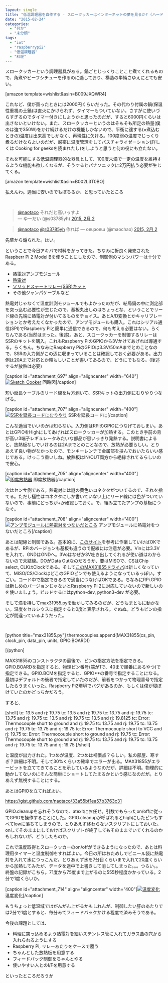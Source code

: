 ```yaml
---
layout: single
title: "低温調理器を自作する - スロークッカーはインターネットの夢を見るか? (ハードウェア編)"
date: "2015-02-24"
categories: 
  - "何か"
  - "未分類"
tags: 
  - "iot"
  - "raspberrypi2"
  - "低温調理器"
  - "料理"
---
```


スロークッカーという調理器具がある。鍋ごとじっくりことこと煮てくれるもので、角煮やビーフシチューを作るのに適しており、構造の単純さゆえにとても安い。

\[amazon template=wishlist&asin=B009JXQWR4\]

これなど、僕が買ったときには2000円くらいだった。その代わり付属の鍋(保温性重視の土鍋)は直火にかけられず、タイマーもついていない。さすがに使いづらすぎるのでタイマー付きにしようかと思ったのだが、すると6000円くらいは出さないといけない。また、スロークッカーというのはそもそも所定の熱量(僕のは強で350W)をかけ続けるだけの機能しかないので、平衡に達する(=煮込むときの)温度は出来高でしかなく、再現性に欠ける。100度弱の温度でじっくり煮るだけならよいのだが、厳密に温度管理をしてパスチャライゼーション(詳しくは Cooking for geeksを読まれたし)をしようと思うと何の役にも立たない。

それを可能にする低温調理器的な器具として、100度未満で一定の温度を維持するような機能も欲しくなるが、そうするとパナソニックに2万円払う必要が生じてくる。

\[amazon template=wishlist&asin=B002L3T0BO\]

払えんわ。適当に安いのでもぽちるか、と思っていたところ

 

<blockquote class="twitter-tweet" lang="ja"><a href="https://twitter.com/naotaco">@naotaco</a> それだと高いっすよ<div></div>— ゆーだい (@s03785yh) <a href="https://twitter.com/s03785yh/status/562257513190395905">2015, 2月 2</a></blockquote>
<script src="//platform.twitter.com/widgets.js" async charset="utf-8"></script>

<blockquote class="twitter-tweet" lang="ja"><a href="https://twitter.com/naotaco">@naotaco</a> <a href="https://twitter.com/s03785yh">@s03785yh</a> 作れば — oɐɥɔoɐɯ (@maochao) <a href="https://twitter.com/maochao/status/562259105717293057">2015, 2月 2</a></blockquote>

<script src="//platform.twitter.com/widgets.js" async charset="utf-8"></script>

先輩から煽られた。はい。

ということで今日アキバで材料をかってきた。ちなみに折良く発売されたRaspberr Pi 2 Model Bを使うことにしたので、制御側のマシンパワーは十分である。

- [熱電対アンプモジュール](http://akizukidenshi.com/catalog/g/gM-08218/)
- [熱電対](http://akizukidenshi.com/catalog/g/gP-00306/)
- [ソリッドステートリレー(SSR)キット](http://akizukidenshi.com/catalog/g/gK-00203/)
- その他ジャンパケーブルなど

熱電対じゃなくて温度計測モジュールでもよかったのだが、結局鍋の中に測定部を突っ込む必要性が生じたので、基板丸出しのはちょっとな、ということでリード線の先端に熱電対が付いてるものをチョイス。あとA/D変換とかキャリブレーションとか考えたくなかったので、アンプモジュールも購入。これはシリアル通信(SPI)でRaspberry Piと簡単に通信できるので、何も考える必要はない。らくちんである(当然はまった。後述)。あと、スロークッカーを制御するリレーはSSRのキットを購入。これもRaspberry PiのGPIOから3Vかけてあげれば導通する。らくちん。ちなみにRaspberry PiのGPIOは3.3V/50mAまでとのことなので、SSRの入力側がこの辺に収まっていることは確認しておく必要がある。出力側は20Aまで対応とか頼もしいことが書いてあるので、どうにでもなる。(後述するが放熱は必要)

\[caption id="attachment\_697" align="aligncenter" width="640"\][![Sketch_Cooker](https://blog.naotaco.com/assets/images/posts/2015/02/Sketch_Cooker-1024x570.png)](https://blog.naotaco.com/assets/images/posts/2015/02/Sketch_Cooker.png) 回路図\[/caption\]

短い延長ケーブルのリード線を片方剥いて、SSRキットの出力側にむりやりつなげる。

\[caption id="attachment\_707" align="aligncenter" width="400"\][![SSRを延長コードにむりやり](https://blog.naotaco.com/assets/images/posts/2015/02/DSC03269-400x267.jpg)](https://blog.naotaco.com/assets/images/posts/2015/02/DSC03269.jpg) SSRを延長コードに\[/caption\]

こんな適当でいいのかは知らない。入力側はRPiのGPIOにつなげておしまい。あとはGPIOをHighにしてあげればスロークッカーが加熱する。このとき手前の背が高い3端子レギュレータみたいな部品が思いっきり発熱する。説明書によると、放熱板なしでいけるのは2Aまでとのことなので、放熱が必要らしい。とりあえず良い物がなかったので、モンキーレンチで金属部を挟んでおいたらいい感じである。けっこう重いしね。放熱板はIN/OUT両方から絶縁されてるらしいので安心。

\[caption id="attachment\_705" align="aligncenter" width="400"\][![即席放熱器](https://blog.naotaco.com/assets/images/posts/2015/02/DSC03271-400x267.jpg)](https://blog.naotaco.com/assets/images/posts/2015/02/DSC03271.jpg) 即席放熱器\[/caption\]

次はセンサ側である。熱電対には謎の黄色いコネクタがついてるので、それを捨てる。ただし極性はコネクタにしか書いていない上にリード線には色がついていないので、事前にどっちが+か確認しておく。で、組み立てたアンプの基板につなぐ。

\[caption id="attachment\_708" align="aligncenter" width="400"\][![アンプモジュールに熱電対をつないだところ](https://blog.naotaco.com/assets/images/posts/2015/02/DSC03268-400x267.jpg)](https://blog.naotaco.com/assets/images/posts/2015/02/DSC03268.jpg) アンプモジュールに熱電対をつないだところ\[/caption\]

あとは配線と制御である。基本的に、[このサイト](http://mst.nagaokaut.ac.jp/honma/?p=22)を参考に作業していけばOKであるが、RPiのバージョンも基板も違うので配線には注意が必要。Vinには3.3Vを入れて、GNDはGNDへ。3Voはなぜか3V吐き出してくれるが使い道はわからないので未結線。DOがData Outなのだろうか、要はMISOで、CSはChip select, CLKはClockである。そして[このMAX31855ドライバ](https://github.com/Tuckie/max31855)は新しくなっていて、MISO/CS/ClockはどこのGPIOピンでも使えるようになっているっぽい。すごい。コード中で指定できるので適当につなげばOKである。ちなみにRPi.GPIOは新しめのバージョンじゃないとRaspberry Pi 2に対応していないので新しいのを使いましょう。ビルドするにはpython-dev, python3-dev が必要。

そして満を持してmax31955.pyを動かしてみるのだが、どうもまともに動かない。温度をセルシウスに指定すると0度と表示される。ぐぬぬ。どうもピンの指定が間違っているようだった。

 

\[python title="max31855.py"\] thermocouples.append(MAX31855(cs\_pin, clock\_pin, data\_pin, units, GPIO.BOARD))

\[/python\]

MAX31855のコンストラクタの最後で、ピンの指定方法を指定できる。GPIO.BOARDを指定すると、物理ピン番号(端が1で、40まで順番にあるやつ)で指定できる。GPIO.BCMを指定すると、GPIO\*\*の番号で指定することになる。最初はデフォルトの後者で指定していたのだが、前者をつかって物理番号で指定したらうまくいった。Raspberry Pi2環境でバグがあるのか、もしくは僕が寝ぼけていたのかどっちかだろう。

すると、

\[shell\] tc: 13.5 and rj: 19.75 tc: 13.5 and rj: 19.75 tc: 13.75 and rj: 19.75 tc: 13.75 and rj: 19.75 tc: 13.5 and rj: 19.75 tc: 13.5 and rj: 19.8125 tc: Error: Thermocouple short to ground and rj: 19.75 tc: 13.75 and rj: 19.75 tc: 13.75 and rj: 19.75 tc: 13.75 and rj: 19.75 tc: Error: Thermocouple short to VCC and rj: 19.75 tc: Error: Thermocouple short to ground and rj: 19.75 tc: Error: Thermocouple short to ground and rj: 19.75 tc: 13.75 and rj: 19.75 tc: 13.75 and rj: 19.75 tc: 13.75 and rj: 19.75 \[/shell\]

と温度が出力された。1つめが温度、2つめは補償点？らしい。私の部屋、寒すぎ？詳細は不明。そして30%くらいの確率でエラーが出る。MAX31855がエラービットを立ててきてることを示しているようなのだが、詳細は不明。物理的に動かしてないのにそんな簡単にショートしてたまるかという感じなのだが。とりあえず無視することにする。

あとはGPIOを立てればよい。

https://gist.github.com/naotaco/33a55bf1ea57b3763c31

GPIO.cleanupを忘れそうなので、atexitにお任せ。引数でもらったon/offに従ってGPIOを操作することにした。GPIO.cleanupが呼ばれるとhighにしたピンもすべてlowに落ちてしまうので、とりあえず終わらないスクリプトにしておいた。onしてそのままにしておけばスクリプトが終了してもそのままでいてくれるのかもしれないが、どうしたものか。

これで温度取得とスロークッカーのon/offができるようになったので、あとは料理用タイマーと温度制御をすればよい。今日の所はおためしでビニール袋に熱電対を入れて水につっこんだ。とりあえず水を7分目くらいまで入れて20度くらいから加熱してみたが、データを途中で上書きして消してしまった。。。つらい。。終盤の記録がこちら。71度から75度まで上がるのに555秒程度かかっている。2分で1度くらいか。

\[caption id="attachment\_714" align="aligncenter" width="400"\][![温度変化](https://blog.naotaco.com/assets/images/posts/2015/02/graph_0-400x237.png)](https://blog.naotaco.com/assets/images/posts/2015/02/graph_0.png) 温度変化\[/caption\]

もうちょっと低温域ではがんがん上がるかもしれんが、制御したい肝のあたりでは2分で1度とすると、毎分みてフィードバックかける程度で済みそうである。

今後の課題としては、

- 料理に突っ込めるよう熱電対を細いステンレス管に入れてガラス蓋の穴から入れられるようにする
- Raspberry PI, リレーあたりをケースで覆う
- ちゃんとした放熱板を用意する
- フィードバック制御をちゃんとやる
- 使いやすい人とのI/Fを用意する

といったところだろうか
